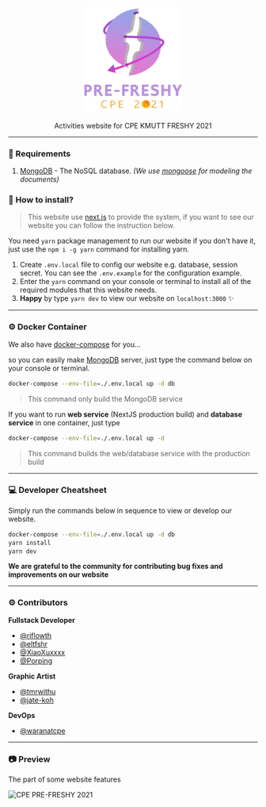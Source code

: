 <p align="center">
  <img src="https://github.com/CPE34-A2/pre-freshy-2021/blob/main/public/logo-with-text-alt.png" alt="pre-freshy 2021" width="200" />
</p>

<p align="center">Activities website for CPE KMUTT FRESHY 2021</p>

---

### 📝 Requirements

1. [MongoDB](https://github.com/mongodb/mongo) - The NoSQL database. *(We use [mongoose](https://github.com/Automattic/mongoose) for modeling the documents)*

### 🔧 How to install?
> This website use [next.js](https://github.com/vercel/next.js/) to provide the system, if you want to see our website you can follow the instruction below.

You need `yarn` package management to run our website if you don't have it, just use the `npm i -g yarn` command for installing yarn.

1. Create `.env.local` file to config our website e.g. database, session secret. You can see the `.env.example` for the configuration example.
2. Enter the `yarn` command on your console or terminal to install all of the required modules that this website needs.
3. **Happy** by type `yarn dev` to view our website on `localhost:3000` ✨

---

### ⚙ Docker Container

We also have [docker-compose](https://www.docker.com/) for you...

so you can easily make [MongoDB](https://github.com/mongodb/mongo) server, just type the command below on your console or terminal.
```bash
docker-compose --env-file=./.env.local up -d db
```
> This command only build the MongoDB  service

If you want to run **web service** (NextJS production build) and **database service** in one container, just type
```bash
docker-compose --env-file=./.env.local up -d
```
> This command builds the web/database service with the production build

---

### 💻 Developer Cheatsheet

Simply run the commands below in sequence to view or develop our website.

```bash
docker-compose --env-file=./.env.local up -d db
yarn install
yarn dev
```

**We are grateful to the community for contributing bug fixes and improvements on our website**

---

### ⚙ Contributors

**Fullstack Developer**
- [@riflowth](https://github.com/riflowth)
- [@eltfshr](https://github.com/eltfshr)
- [@XiaoXuxxxx](https://github.com/XiaoXuxxxx)
- [@Porping](https://github.com/Porping)

**Graphic Artist**
- [@tmrwithu](https://github.com/tmrwithu)
- [@jate-koh](https://github.com/jate-koh)

**DevOps**
- [@waranatcpe](https://github.com/waranatcpe)

---

### 📷 Preview

The part of some website features

<img src="https://i.imgur.com/NpTiNmJ.jpeg" alt="CPE PRE-FRESHY 2021" width="">
